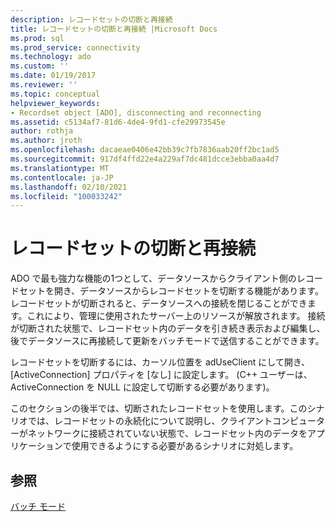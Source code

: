 ```yaml
---
description: レコードセットの切断と再接続
title: レコードセットの切断と再接続 |Microsoft Docs
ms.prod: sql
ms.prod_service: connectivity
ms.technology: ado
ms.custom: ''
ms.date: 01/19/2017
ms.reviewer: ''
ms.topic: conceptual
helpviewer_keywords:
- Recordset object [ADO], disconnecting and reconnecting
ms.assetid: c5134af7-81d6-4de4-9fd1-cfe29973545e
author: rothja
ms.author: jroth
ms.openlocfilehash: dacaeae0406e42bb39c7fb7836aab20ff2bc1ad5
ms.sourcegitcommit: 917df4ffd22e4a229af7dc481dcce3ebba0aa4d7
ms.translationtype: MT
ms.contentlocale: ja-JP
ms.lasthandoff: 02/10/2021
ms.locfileid: "100033242"
---
```

# <a name="disconnecting-and-reconnecting-the-recordset"></a>レコードセットの切断と再接続
ADO で最も強力な機能の1つとして、データソースからクライアント側のレコードセットを開き、データソースからレコードセットを切断する機能があります。 レコードセットが切断されると、データソースへの接続を閉じることができます。これにより、管理に使用されたサーバー上のリソースが解放されます。 接続が切断された状態で、レコードセット内のデータを引き続き表示および編集し、後でデータソースに再接続して更新をバッチモードで送信することができます。  
  
 レコードセットを切断するには、カーソル位置を adUseClient にして開き、[ActiveConnection] プロパティを [なし] に設定します。 (C++ ユーザーは、ActiveConnection を NULL に設定して切断する必要があります)。  
  
 このセクションの後半では、切断されたレコードセットを使用します。このシナリオでは、レコードセットの永続化について説明し、クライアントコンピューターがネットワークに接続されていない状態で、レコードセット内のデータをアプリケーションで使用できるようにする必要があるシナリオに対処します。  
  
## <a name="see-also"></a>参照  
 [バッチ モード](./batch-mode.md)